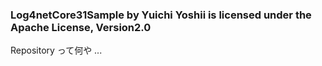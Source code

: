 ### Log4netCore31Sample by Yuichi Yoshii is licensed under the Apache License, Version2.0  
  
Repository って何や ...
